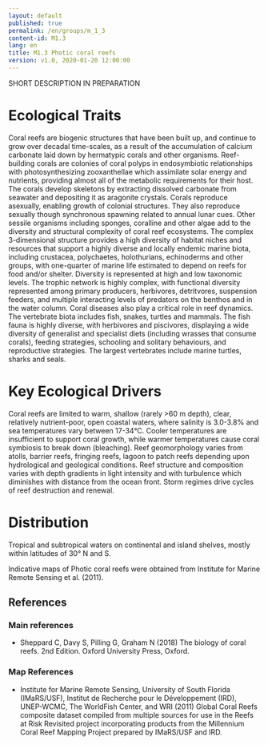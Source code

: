 ```yaml
---
layout: default
published: true
permalink: /en/groups/m_1_3
content-id: M1.3
lang: en
title: M1.3 Photic coral reefs
version: v1.0, 2020-01-20 12:00:00
---
```


SHORT DESCRIPTION IN PREPARATION

# Ecological Traits
 
Coral reefs are biogenic structures that have been built up, and continue to grow over decadal time-scales, as a result of the accumulation of calcium carbonate laid down by hermatypic corals and other organisms. Reef-building corals are colonies of coral polyps in endosymbiotic relationships with photosynthesizing zooxanthellae which assimilate solar energy and nutrients, providing almost all of the metabolic requirements for their host. The corals develop skeletons by extracting dissolved carbonate from seawater and depositing it as aragonite crystals. Corals reproduce asexually, enabling growth of colonial structures. They also reproduce sexually though synchronous spawning related to annual lunar cues. Other sessile organisms including sponges, coralline and other algae add to the diversity and structural complexity of coral reef ecosystems. The complex 3-dimensional structure provides a high diversity of habitat niches and resources that support a highly diverse and locally endemic marine biota, including crustacea, polychaetes, holothurians, echinoderms and other groups, with one-quarter of marine life estimated to depend on reefs for food and/or shelter. Diversity is represented at high and low taxonomic levels. The trophic network is highly complex, with functional diversity represented among primary producers, herbivores, detritvores, suspension feeders, and multiple interacting levels of predators on the benthos and in the water column. Coral diseases also play a critical role in reef dynamics. The vertebrate biota includes fish, snakes, turtles and mammals. The fish fauna is highly diverse, with herbivores and piscivores, displaying a wide diversity of generalist and specialist diets (including wrasses that consume corals), feeding strategies, schooling and solitary behaviours, and reproductive strategies. The largest vertebrates include marine turtles, sharks and seals.
 
# Key Ecological Drivers
 
Coral reefs are limited to warm, shallow (rarely >60 m depth), clear, relatively nutrient-poor, open coastal waters, where salinity is 3.0-3.8% and sea temperatures vary between 17-34°C. Cooler temperatures are insufficient to support coral growth, while warmer temperatures cause coral symbiosis to break down (bleaching).  Reef geomorphology varies from atolls, barrier reefs, fringing reefs, lagoon to patch reefs depending upon hydrological and geological conditions. Reef structure and composition varies with depth gradients in light intensity and with turbulence which diminishes with distance from the ocean front. Storm regimes drive cycles of reef destruction and renewal.
 
# Distribution
 
Tropical and subtropical waters on continental and island shelves, mostly within latitudes of 30° N and S.

Indicative maps of Photic coral reefs were obtained from Institute for Marine Remote Sensing et al. (2011).

## References

### Main references
* Sheppard C, Davy S, Pilling G, Graham N (2018) The biology of coral reefs. 2nd Edition. Oxford University Press, Oxford.

### Map References
* Institute for Marine Remote Sensing, University of South Florida (IMaRS/USF), Institut de Recherche pour le Développement (IRD), UNEP-WCMC, The WorldFish Center, and WRI (2011) Global Coral Reefs composite dataset compiled from multiple sources for use in the Reefs at Risk Revisited project incorporating products from the Millennium Coral Reef Mapping Project prepared by IMaRS/USF and IRD.
